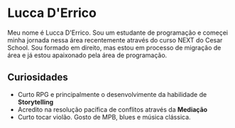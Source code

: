 # Lucca D'Errico
Meu nome é Lucca D'Errico. Sou um estudante de programação e começei minha jornada nessa área recentemente
através do curso NEXT do Cesar School.
Sou formado em direito, mas estou em processo de migração de área e já estou apaixonado pela área de programação.

## Curiosidades
* Curto RPG e principalmente o desenvolvimente da habilidade de **Storytelling**
* Acredito na resolução pacífica de conflitos através da **Mediação**
* Curto tocar violão. Gosto de MPB, blues e música clássica.
